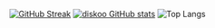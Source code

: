 [![GitHub Streak](https://github-readme-streak-stats.herokuapp.com/?user=diskoo)](https://git.io/streak-stats)
[![diskoo GitHub stats](https://github-readme-stats.vercel.app/api?username=diskoo&count_private=true&hide=tsql&langs_count=7&theme=radical&layout=compact)](https://github.com/anuraghazra/github-readme-stats)
![Top Langs](https://github-readme-stats.vercel.app/api/top-langs/?username=diskoo&count_private=true&hide=tsql&langs_count=7&theme=radical&layout=compact)
